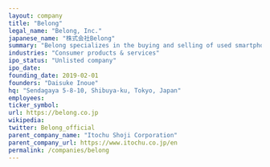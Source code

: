 ```yaml
---
layout: company
title: "Belong"
legal_name: "Belong, Inc."
japanese_name: "株式会社Belong"
summary: "Belong specializes in the buying and selling of used smartphones. They offer a web-based service called 'Belong Kaitori' for buying used smartphones and developed the 'Nico-Sma' website for selling used iPhones. They also have a subscription service for used smartphones called 'Nico-Sma More'. Belong is a wholly-owned subsidiary of Itochu Shoji Corporation."
industries: "Consumer products & services"
ipo_status: "Unlisted company"
ipo_date: 
founding_date: 2019-02-01
founders: "Daisuke Inoue"
hq: "Sendagaya 5-8-10, Shibuya-ku, Tokyo, Japan"
employees: 
ticker_symbol: 
url: https://belong.co.jp
wikipedia: 
twitter: Belong_official
parent_company_name: "Itochu Shoji Corporation"
parent_company_url: https://www.itochu.co.jp/en
permalink: /companies/belong
---
```


